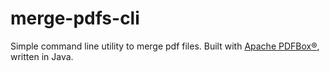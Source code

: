 # merge-pdfs-cli
Simple command line utility to merge pdf files. Built with [Apache PDFBox®](https://pdfbox.apache.org/), written in Java.
